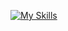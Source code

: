 [![My Skills](https://skillicons.dev/icons?i=figma,flutter,firebase,androidstudio,html,css,js,py,django,dart,flutter,github,gitlab,git,nodejs,react,linux,sqlite,vscode&perline=3)](https://skillicons.dev)
